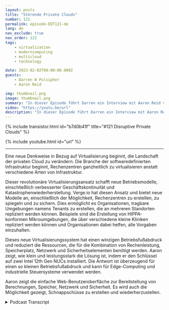 ```yaml
---
layout: posts
title: "Störende Private Clouds"
number: 121
permalink: episode-EDT121-de
lang: de
nav_exclude: true
nav_order: 121
tags:
    - virtualization
    - moderncomputing
    - multicloud
    - technology

date: 2023-02-02T00:00:00.000Z
guests:
    - Darren W Pulsipher
    - Aaron Reid

img: thumbnail.png
image: thumbnail.png
summary: "In dieser Episode führt Darren ein Interview mit Aaron Reid von Verge.io über ihre innovative Private-Cloud-Technologie, die private Clouds im Rechenzentrum und am Rand verfügbar macht."
video: "https://youtu.be/url"
description: "In dieser Episode führt Darren ein Interview mit Aaron Reid von Verge.io über ihre innovative Private-Cloud-Technologie, die private Clouds im Rechenzentrum und am Rand verfügbar macht."
---
```


<div>
{% include transistor.html id="b7d0b41f" title="#121 Disruptive Private Clouds" %}

{% include youtube.html id="url" %}
</div>

---

Eine neue Denkweise in Bezug auf Virtualisierung beginnt, die Landschaft der privaten Cloud zu verändern. Die Branche der softwaredefinierten Infrastruktur beginnt, Rechenzentren ganzheitlich zu virtualisieren anstatt verschiedene Arten von Infrastruktur.

Dieser revolutionäre Virtualisierungsansatz schafft neue Betriebsmodelle, einschließlich verbesserter Geschäftskontinuität und Katastrophenwiederherstellung. Verge.io hat diesen Ansatz und bietet neue Modelle an, einschließlich der Möglichkeit, Rechenzentren zu erstellen, zu spiegeln und zu sichern. Dies ermöglicht es Organisationen, tragbare Umgebungen namens Tenants zu erstellen, die an mehreren Standorten repliziert werden können. Beispiele sind die Erstellung von HIPPA-konformen Mikroumgebungen, die über verschiedene kleine Kliniken repliziert werden können und Organisationen dabei helfen, alle Vorgaben einzuhalten.

Dieses neue Virtualisierungssystem hat einen winzigen Betriebsfußabdruck und reduziert die Ressourcen, die für die Kombination von Rechenleistung, Speicherplatz, Netzwerk und Sicherheitselementen benötigt werden. Aaron zeigt, wie klein und leistungsstark die Lösung ist, indem er den Schlüssel auf zwei Intel 12th Gen NUCs installiert. Die Antwort ist überzeugend für einen so kleinen Betriebsfußabdruck und kann für Edge-Computing und industrielle Steuersysteme verwendet werden.

Aaron zeigt die einfache Web-Benutzeroberfläche zur Bereitstellung von Berechnungen, Speicher, Netzwerk und Sicherheit. Es wird auch die Möglichkeit gezeigt, Schnappschüsse zu erstellen und wiederherzustellen.



<details>
<summary> Podcast Transcript </summary>

<p></p>

</details>
